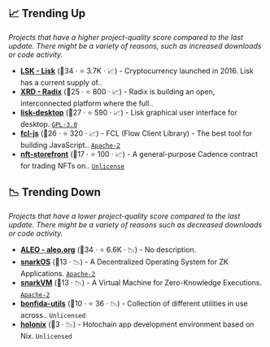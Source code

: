 ## 📈 Trending Up

_Projects that have a higher project-quality score compared to the last update. There might be a variety of reasons, such as increased downloads or code activity._

- <b><a href="https://github.com/LiskHQ">LSK - Lisk</a></b> (🥈34 ·  ⭐ 3.7K · 📈) - Cryptocurrency launched in 2016. Lisk has a current supply of..
- <b><a href="https://github.com/radixdlt">XRD - Radix</a></b> (🥈25 ·  ⭐ 800 · 📈) - Radix is building an open, interconnected platform where the full..
- <b><a href="https://github.com/LiskHQ/lisk-desktop">lisk-desktop</a></b> (🥇27 ·  ⭐ 590 · 📈) - Lisk graphical user interface for desktop. <code><a href="http://bit.ly/2M0xdwT">GPL-3.0</a></code>
- <b><a href="https://github.com/onflow/fcl-js">fcl-js</a></b> (🥇26 ·  ⭐ 320 · 📈) - FCL (Flow Client Library) - The best tool for building JavaScript.. <code><a href="http://bit.ly/3nYMfla">Apache-2</a></code>
- <b><a href="https://github.com/onflow/nft-storefront">nft-storefront</a></b> (🥈17 ·  ⭐ 100 · 📈) - A general-purpose Cadence contract for trading NFTs on.. <code><a href="http://bit.ly/3rvuUlR">Unlicense</a></code>

## 📉 Trending Down

_Projects that have a lower project-quality score compared to the last update. There might be a variety of reasons such as decreased downloads or code activity._

- <b><a href="https://github.com/AleoHQ">ALEO - aleo.org</a></b> (🥇34 ·  ⭐ 6.6K · 📉) - No description.
- <b><a href="https://github.com/AleoHQ/snarkOS">snarkOS</a></b> (🥉13 · 📉) - A Decentralized Operating System for ZK Applications. <code><a href="http://bit.ly/3nYMfla">Apache-2</a></code>
- <b><a href="https://github.com/AleoHQ/snarkVM">snarkVM</a></b> (🥉13 · 📉) - A Virtual Machine for Zero-Knowledge Executions. <code><a href="http://bit.ly/3nYMfla">Apache-2</a></code>
- <b><a href="https://github.com/Bonfida/bonfida-utils">bonfida-utils</a></b> (🥉10 ·  ⭐ 36 · 📉) - Collection of different utilities in use across.. <code>Unlicensed</code>
- <b><a href="https://github.com/holochain/holonix">holonix</a></b> (🥉3 · 📉) - Holochain app development environment based on Nix. <code>Unlicensed</code>

